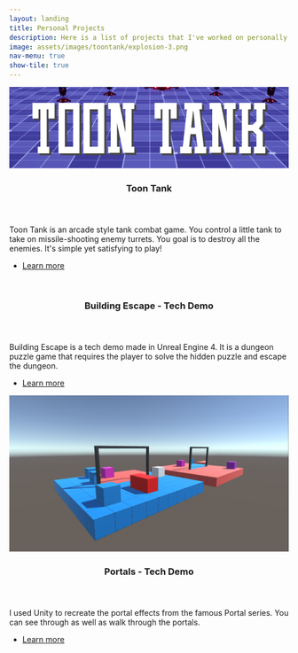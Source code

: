 ```yaml
---
layout: landing
title: Personal Projects
description: Here is a list of projects that I've worked on personally.
image: assets/images/toontank/explosion-3.png
nav-menu: true
show-tile: true
---
```


<!-- Two -->
<section id="two" class="spotlights">
	<section>
		<a href="toon-tank.html" class="image">
			<img src="../assets/images/toontank/toontanktitle.png" alt="" data-position="center center" />
		</a>
		<div class="content">
			<div class="inner">
				<header class="major">
					<h3>Toon Tank</h3>
				</header>
				<p>Toon Tank is an arcade style tank combat game. You control a little tank to take on missile-shooting enemy turrets. You goal is to destroy all the enemies. It's simple yet satisfying to play!</p>
				<ul class="actions">
					<li><a href="toon-tank.html" class="button">Learn more</a></li>
				</ul>
			</div>
		</div>
	</section>
	<section>
		<a href="building_escape.html" class="image">
			<img src="../assets/images/buildingescape/room.png" alt="" data-position="center center" />
		</a>
		<div class="content">
			<div class="inner">
				<header class="major">
					<h3>Building Escape - Tech Demo</h3>
				</header>
				<p>Building Escape is a tech demo made in Unreal Engine 4. It is a dungeon puzzle game that requires the player to solve the hidden puzzle and escape the dungeon.</p>
				<ul class="actions">
					<li><a href="building_escape.html" class="button">Learn more</a></li>
				</ul>
			</div>
		</div>
	</section>
	<section>
		<a href="../2020/05/23/portals.html" class="image">
			<img src="../assets/images/portals/portals-view.png" alt="" />
		</a>
		<div class="content">
			<div class="inner">
				<header class="major">
					<h3>Portals - Tech Demo</h3>
				</header>
				<p>I used Unity to recreate the portal effects from the famous Portal series. You can see through as well as walk through the portals. </p>
				<ul class="actions">
					<li><a href="../2020/05/23/portals.html" class="button">Learn more</a></li>
				</ul>
			</div>
		</div>
	</section>
</section>

